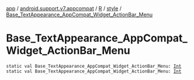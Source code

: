 [app](../../../index.md) / [android.support.v7.appcompat](../../index.md) / [R](../index.md) / [style](index.md) / [Base_TextAppearance_AppCompat_Widget_ActionBar_Menu](./-base_-text-appearance_-app-compat_-widget_-action-bar_-menu.md)

# Base_TextAppearance_AppCompat_Widget_ActionBar_Menu

`static val Base_TextAppearance_AppCompat_Widget_ActionBar_Menu: `[`Int`](https://kotlinlang.org/api/latest/jvm/stdlib/kotlin/-int/index.html)
`static val Base_TextAppearance_AppCompat_Widget_ActionBar_Menu: `[`Int`](https://kotlinlang.org/api/latest/jvm/stdlib/kotlin/-int/index.html)